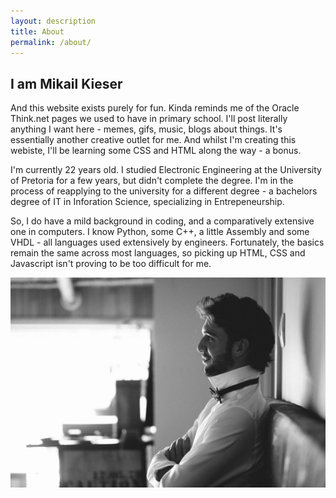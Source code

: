 ```yaml
---
layout: description
title: About
permalink: /about/
---
```


## I am Mikail Kieser

And this website exists purely for fun. Kinda reminds me of the Oracle Think.net pages we used to have in primary school.
I'll post literally anything I want here - memes, gifs, music, blogs about things. It's essentially another creative outlet for me.
And whilst I'm creating this webiste, I'll be learning some CSS and HTML along the way - a bonus.

I'm currently 22 years old. I studied Electronic Engineering at the University of Pretoria for a few years, but didn't complete the degree. I'm in the process of reapplying to the university for a different degree - a bachelors degree of IT in Inforation Science, specializing in Entrepeneurship. 

So, I do have a mild background in coding, and a comparatively extensive one in computers. I know Python, some C++, a little Assembly and some VHDL - all languages used extensively by engineers. Fortunately, the basics remain the same across most languages, so picking up HTML, CSS and Javascript isn't proving to be too difficult for me.

<img src="/assets/images/i-am-mikail-kieser.jpg"  id="me"/>

